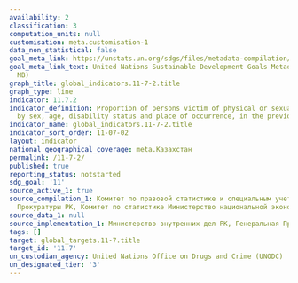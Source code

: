 ```yaml
---
availability: 2
classification: 3
computation_units: null
customisation: meta.customisation-1
data_non_statistical: false
goal_meta_link: https://unstats.un.org/sdgs/files/metadata-compilation/Metadata-Goal-11.pdf
goal_meta_link_text: United Nations Sustainable Development Goals Metadata (PDF 4.0
  MB)
graph_title: global_indicators.11-7-2.title
graph_type: line
indicator: 11.7.2
indicator_definition: Proportion of persons victim of physical or sexual harassment,
  by sex, age, disability status and place of occurrence, in the previous 12 months
indicator_name: global_indicators.11-7-2.title
indicator_sort_order: 11-07-02
layout: indicator
national_geographical_coverage: meta.Казахстан
permalink: /11-7-2/
published: true
reporting_status: notstarted
sdg_goal: '11'
source_active_1: true
source_compilation_1: Комитет по правовой статистике и специальным учетам Генеральной
  Прокуратуры РК, Комитет по статистике Министерство национальной экономики РК
source_data_1: null
source_implementation_1: Министерство внутренних дел РК, Генеральная Прокуратура РК
tags: []
target: global_targets.11-7.title
target_id: '11.7'
un_custodian_agency: United Nations Office on Drugs and Crime (UNODC)
un_designated_tier: '3'
---
```

